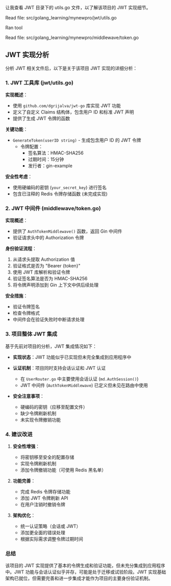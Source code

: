 让我查看 JWT 目录下的 utils.go 文件，以了解该项目的 JWT 实现细节。

Read file: src/golang_learning/mynewpro/jwt/utils.go

Ran tool

Read file: src/golang_learning/mynewpro/middlewave/token.go
## JWT 实现分析

分析 JWT 相关文件后，以下是关于该项目 JWT 实现的详细分析：

### 1. JWT 工具库 (jwt/utils.go)

**实现概述**：
- 使用 `github.com/dgrijalva/jwt-go` 库实现 JWT 功能
- 定义了自定义 Claims 结构体，包含用户 ID 和标准 JWT 声明
- 提供了生成 JWT 令牌的函数

**关键功能**：
- `GenerateToken(userID string)` - 生成包含用户 ID 的 JWT 令牌
  - 令牌配置：
    - 签名算法：HMAC-SHA256
    - 过期时间：15分钟
    - 发行者：gin-example

**安全性考虑**：
- 使用硬编码的密钥 (`your_secret_key`) 进行签名
- 包含已注释的 Redis 令牌存储函数 (未完成实现)

### 2. JWT 中间件 (middlewave/token.go)

**实现概述**：
- 提供了 `AuthTokenMiddlewave()` 函数，返回 Gin 中间件
- 验证请求头中的 Authorization 令牌

**身份验证流程**：
1. 从请求头提取 Authorization 值
2. 验证格式是否为 "Bearer {token}"
3. 使用 JWT 库解析和验证令牌
4. 验证签名算法是否为 HMAC-SHA256
5. 将令牌声明添加到 Gin 上下文中供后续处理

**安全措施**：
- 验证令牌签名
- 检查令牌格式
- 中间件会在验证失败时中断请求处理

### 3. 项目整体 JWT 集成

基于先前对项目的分析，JWT 集成情况如下：

- **实现状态**：JWT 功能似乎已实现但未完全集成到应用程序中
- **认证机制**：项目同时支持会话认证和 JWT 认证
  - 在 `UserRouter.go` 中主要使用会话认证 (`md.AuthSession()`)
  - JWT 中间件 (`AuthTokenMiddlewave`) 已定义但未见在路由中使用

- **安全注意事项**：
  - 硬编码的密钥（应移至配置文件）
  - 缺少令牌刷新机制
  - 未实现令牌撤销功能

### 4. 建议改进

1. **安全性增强**：
   - 将密钥移至安全的配置存储
   - 实现令牌刷新机制
   - 添加令牌撤销功能（可使用 Redis 黑名单）

2. **功能完善**：
   - 完成 Redis 令牌存储功能
   - 添加 JWT 令牌刷新 API
   - 在用户注销时撤销令牌

3. **架构优化**：
   - 统一认证策略（会话或 JWT）
   - 添加更全面的错误处理
   - 根据实际需求调整令牌过期时间

### 总结

该项目的 JWT 实现提供了基本的令牌生成和验证功能，但未充分集成到应用程序中。JWT 功能与会话认证似乎并存，可能是处于迁移或试验阶段。JWT 实现基础架构已就位，但需要完善和进一步集成才能作为项目的主要身份验证机制。

